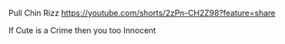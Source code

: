 Pull Chin Rizz
	https://youtube.com/shorts/2zPn-CH2Z98?feature=share

If Cute is a Crime then you too Innocent